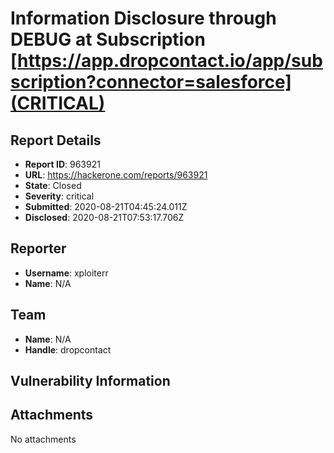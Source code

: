 # Information Disclosure through DEBUG at Subscription [https://app.dropcontact.io/app/subscription?connector=salesforce](CRITICAL)

## Report Details
- **Report ID**: 963921
- **URL**: https://hackerone.com/reports/963921
- **State**: Closed
- **Severity**: critical
- **Submitted**: 2020-08-21T04:45:24.011Z
- **Disclosed**: 2020-08-21T07:53:17.706Z

## Reporter
- **Username**: xploiterr
- **Name**: N/A

## Team
- **Name**: N/A
- **Handle**: dropcontact

## Vulnerability Information


## Attachments
No attachments
